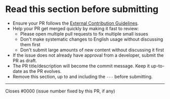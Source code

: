 # Read this section before submitting

* Ensure your PR follows the [External Contribution Guidelines](https://github.com/leanprover/reference-manual/blob/master/CONTRIBUTING.md).
* Help your PR get merged quickly by making it fast to review:
  * Please open multiple pull requests to fix multiple small issues
  * Don't make systematic changes to English usage without discussing them first
  * Don't submit large amounts of new content without discussing it first
* If the issue does not already have approval from a developer, submit the PR as draft.
* The PR title/description will become the commit message. Keep it up-to-date as the PR evolves.
* Remove this section, up to and including the `---` before submitting.

---

Closes #0000 (issue number fixed by this PR, if any)
